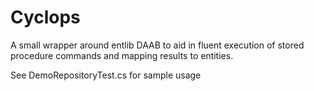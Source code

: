# Cyclops #
A small wrapper around entlib DAAB to aid in fluent execution of stored procedure commands and mapping results to entities.

See DemoRepositoryTest.cs for sample usage
